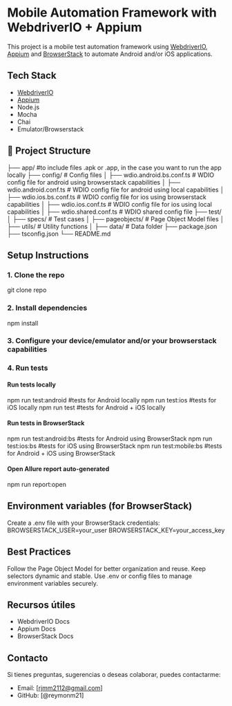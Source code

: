 # Mobile Automation Framework with WebdriverIO + Appium

This project is a mobile test automation framework using [WebdriverIO](https://webdriver.io/), [Appium](https://appium.io/) and [BrowserStack](https://www.browserstack.com/) to automate Android and/or iOS applications.

## Tech Stack

- [WebdriverIO](https://webdriver.io/)
- [Appium](https://appium.io/)
- Node.js
- Mocha 
- Chai 
- Emulator/Browserstack

## 📁 Project Structure
├── app/ #to include files .apk or .app, in the case you want to run the app locally
├── config/ # Config files
│ ├── wdio.android.bs.conf.ts # WDIO config file for android using browserstack capabilities
│ ├── wdio.android.conf.ts # WDIO config file for android using local capabilities
│ ├── wdio.ios.bs.conf.ts # WDIO config file for ios using browserstack capabilities
│ ├── wdio.ios.conf.ts # WDIO config file for ios using local capabilities
│ ├── wdio.shared.conf.ts # WDIO shared config file 
├── test/
│ ├── specs/ # Test cases
│ ├── pageobjects/ # Page Object Model files
│ ├── utils/ # Utility functions
│ ├── data/ # Data folder
├── package.json
├── tsconfig.json
└── README.md

## Setup Instructions

### 1. Clone the repo
git clone repo

### 2. Install dependencies
npm install

### 3. Configure your device/emulator and/or your browserstack capabilities

### 4. Run tests
#### Run tests locally 
npm run test:android #tests for Android locally
npm run test:ios #tests for iOS locally
npm run test #tests for Android + iOS locally

#### Run tests in BrowserStack 
npm run test:android:bs #tests for Android using BrowserStack
npm run test:ios:bs #tests for iOS using BrowserStack
npm run test:mobile:bs #tests for Android + iOS using BrowserStack

#### Open Allure report auto-generated 
npm run report:open

## Environment variables (for BrowserStack)
Create a .env file with your BrowserStack credentials:
BROWSERSTACK_USER=your_user
BROWSERSTACK_KEY=your_access_key

## Best Practices
Follow the Page Object Model for better organization and reuse.
Keep selectors dynamic and stable.
Use .env or config files to manage environment variables securely.

## Recursos útiles
- WebdriverIO Docs
- Appium Docs
- BrowserStack Docs

## Contacto
Si tienes preguntas, sugerencias o deseas colaborar, puedes contactarme:

- Email: [rjmm2112@gmail.com]
- GitHub: [@reymonm21]